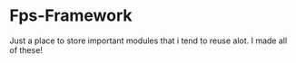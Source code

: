 # Fps-Framework

Just a place to store important modules that i tend to reuse alot.
I made all of these!
